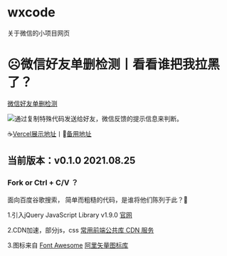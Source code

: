 # wxcode
关于微信的小项目网页
# ☹️微信好友单删检测丨看看谁把我拉黑了？
[微信好友单删检测](https://wxcode.vercel.app/)

![](https://github.com/2286605128/wxcode/blob/main/favicon.ico)通过复制特殊代码发送给好友，微信反馈的提示信息来判断。

☕[Vercel展示地址](https://wxcode-plaidweb.vercel.app/ "微信好友单删检测已部署至Vercel")丨🤞[备用地址](https://plaidweb.top/WebStudio/wxcode/ "微信好友单删检测")

## 当前版本：v0.1.0 2021.08.25
### Fork or Ctrl + C/V ？
面向百度谷歌搜索，
简单而粗糙的代码，是谁将他们陈列于此？🍉

1.引入jQuery JavaScript Library v1.9.0 [官网](http://jquery.com/ "jQuery")

2.CDN加速，部分js，css [常用前端公共库 CDN 服务](https://css.loli.net/ "常用前端公共库 CDN 服务")

3.图标来自 [Font Awesome](https://fontawesome.com/ "Font Awesome") [阿里矢量图标库](https://www.iconfont.cn/ "阿里巴巴矢量图标库")
